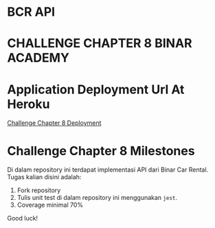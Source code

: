 # BCR API
# CHALLENGE CHAPTER 8 BINAR ACADEMY

# Application Deployment Url At Heroku

[Challenge Chapter 8 Deployment](https://challenge-chapter8-yudhagana.herokuapp.com)

# Challenge Chapter 8 Milestones
Di dalam repository ini terdapat implementasi API dari Binar Car Rental.
Tugas kalian disini adalah:
1. Fork repository
2. Tulis unit test di dalam repository ini menggunakan `jest`.
3. Coverage minimal 70%

Good luck!
